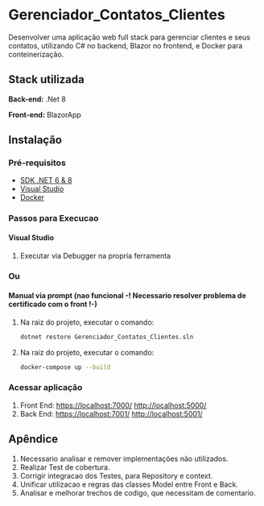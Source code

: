 
# Gerenciador_Contatos_Clientes

Desenvolver uma aplicação web full stack para gerenciar clientes e seus contatos, 
utilizando C# no backend, Blazor no frontend, e Docker para conteinerização.

## Stack utilizada

**Back-end:** .Net 8

**Front-end:** BlazorApp

## Instalação

### Pré-requisitos

- [SDK .NET 6 & 8](https://dotnet.microsoft.com/download)
- [Visual Studio](https://visualstudio.microsoft.com/)
- [Docker](https://www.docker.com/products/docker-desktop/)

### Passos para Execucao

#### Visual Studio
1. Executar via Debugger na propria ferramenta

### Ou

#### Manual via prompt (nao funcional -! Necessario resolver problema de certificado com o front !-)

1. Na raiz do projeto, executar o comando:
    ```bash
    dotnet restore Gerenciador_Contatos_Clientes.sln

2. Na raiz do projeto, executar o comando:
    ```bash
    docker-compose up --build

### Acessar aplicação 

1. Front End: [https://localhost:7000/](https://localhost:7000) [http://localhost:5000/](http://localhost:5000)
2. Back End: [https://localhost:7001/](https://localhost:7001/swagger/index.html) [http://localhost:5001/](http://localhost:5001/swagger/index.html)

## Apêndice
1. Necessario analisar e remover implementações não utilizados.
2. Realizar Test de cobertura.
3. Corrigir integracao dos Testes, para Repository e context.
4. Unificar utilizacao e regras das classes Model entre Front e Back.
5. Analisar e melhorar trechos de codigo, que necessitam de comentario.
